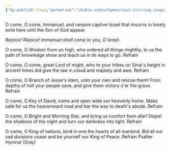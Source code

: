 ```yaml
---
{"dg-publish":true,"permalink":"/bible-notes/hymns/soul-stirring-songs-and-hymns/o-come-o-come-emmanuel/","title":"O Come, O Come Emmanuel"}
---
```



O come, O come, Immanuel,
and ransom captive Israel
that mourns in lonely exile here
until the Son of God appear.

*Rejoice! Rejoice! Immanuel
shall come to you, O Israel.*

O come, O Wisdom from on high,
who ordered all things mightily;
to us the path of knowledge show
and teach us in its ways to go. Refrain

O come, O come, great Lord of might,
who to your tribes on Sinai's height
in ancient times did give the law
in cloud and majesty and awe. Refrain

O come, O Branch of Jesse's stem,
unto your own and rescue them!
From depths of hell your people save,
and give them victory o'er the grave. Refrain

O come, O Key of David, come
and open wide our heavenly home.
Make safe for us the heavenward road
and bar the way to death's abode. Refrain

O come, O Bright and Morning Star,
and bring us comfort from afar!
Dispel the shadows of the night
and turn our darkness into light. Refrain

O come, O King of nations, bind
in one the hearts of all mankind.
Bid all our sad divisions cease
and be yourself our King of Peace. Refrain
Psalter Hymnal (Gray)